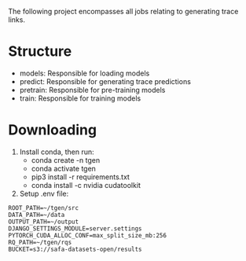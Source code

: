 The following project encompasses all jobs relating to generating trace links.

# Structure

- models: Responsible for loading models
- predict: Responsible for generating trace predictions
- pretrain: Responsible for pre-training models
- train: Responsible for training models

# Downloading

1. Install conda, then run:
    - conda create -n tgen
    - conda activate tgen
    - pip3 install -r requirements.txt
    - conda install -c nvidia cudatoolkit
2. Setup .env file:

```commandline
ROOT_PATH=~/tgen/src
DATA_PATH=~/data
OUTPUT_PATH=~/output
DJANGO_SETTINGS_MODULE=server.settings
PYTORCH_CUDA_ALLOC_CONF=max_split_size_mb:256
RQ_PATH=~/tgen/rqs
BUCKET=s3://safa-datasets-open/results
```